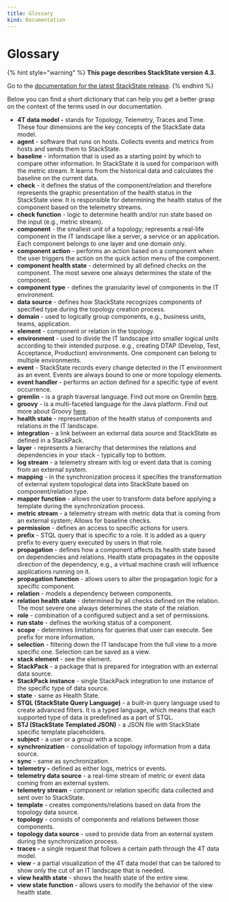 ```yaml
---
title: Glossary
kind: Documentation
---
```


# Glossary

{% hint style="warning" %}
**This page describes StackState version 4.3.**

Go to the [documentation for the latest StackState release](https://docs.stackstate.com/).
{% endhint %}

Below you can find a short dictionary that can help you get a better grasp on the context of the terms used in our documentation.

* **4T data model -** stands for Topology, Telemetry, Traces and Time. These four dimensions are the key concepts of the StackSate data model.
* **agent** - software that runs on hosts. Collects events and metrics from hosts and sends them to StackState.
* **baseline** - information that is used as a starting point by which to compare other information. In StackState it is used for comparison with the metric stream. It learns from the historical data and calculates the baseline on the current data.
* **check** - it defines the status of the component/relation and therefore represents the graphic presentation of the health status in the StackState view. It is responsible for determining the health status of the component based on the telemetry streams.
* **check function** - logic to determine health and/or run state based on the input \(e.g., metric stream\).
* **component** - the smallest unit of a topology; represents a real-life component in the IT landscape like a server, a service or an application. Each component belongs to one layer and one domain only.
* **component action** - performs an action based on a component when the user triggers the action on the quick action menu of the component.
* **component health state** - determined by all defined checks on the component. The most severe one always determines the state of the component.
* **component type** - defines the granularity level of components in the IT environment.
* **data source** - defines how StackState recognizes components of specified type during the topology creation process.
* **domain** - used to logically group components, e.g., business units, teams, application.
* **element** - component or relation in the topology.
* **environment** - used to divide the IT landscape into smaller logical units according to their intended purpose. e.g., creating DTAP \(Develop, Test, Acceptance, Production\) environments. One component can belong to multiple environments.
* **event** - StackState records every change detected in the IT environment as an event. Events are always bound to one or more topology elements.
* **event handler** - performs an action defined for a specific type of event occurrence.
* **gremlin** - is a graph traversal language. Find out more on Gremlin [here](https://tinkerpop.apache.org/gremlin.html).
* **groovy** - is a multi-faceted language for the Java platform. Find out more about Groovy [here](https://groovy-lang.org/).
* **health state** - representation of the health status of components and relations in the IT landscape.
* **integration** - a link between an external data source and StackState as defined in a StackPack.
* **layer** - represents a hierarchy that determines the relations and dependencies in your stack - typically top to bottom.
* **log stream** - a telemetry stream with log or event data that is coming from an external system.
* **mapping** - in the synchronization process it specifies the transformation of external system topological data into StackState based on component/relation type.
* **mapper function** - allows the user to transform data before applying a template during the synchronization process.
* **metric stream** - a telemetry stream with metric data that is coming from an external system; Allows for baseline checks.
* **permission** - defines an access to specific actions for users.
* **prefix** - STQL query that is specific to a role. It is added as a query prefix to every query executed by users in that role.
* **propagation** - defines how a component affects its health state based on dependencies and relations. Health state propagates in the opposite direction of the dependency, e.g., a virtual machine crash will influence applications running on it.
* **propagation function** - allows users to alter the propagation logic for a specific component.
* **relation** - models a dependency between components.
* **relation health state** - determined by all checks defined on the relation. The most severe one always determines the state of the relation.
* **role** - combination of a configured subject and a set of permissions.
* **run state** - defines the working status of a component.
* **scope** - determines limitations for queries that user can execute. See prefix for more information.
* **selection** - filtering down the IT landscape from the full view to a more specific one. Selection can be saved as a view.
* **stack element** - see the element.
* **StackPack** - a package that is prepared for integration with an external data source.
* **StackPack instance** - single StackPack integration to one instance of the specific type of data source.
* **state** - same as Health State.
* **STQL \(StackState Query Language\)** - a built-in query language used to create advanced filters. It is a typed language, which means that each supported type of data is predefined as a part of STQL.
* **STJ \(StackState Templated JSON\)** - a JSON file with StackState specific template placeholders.
* **subject** - a user or a group with a scope.
* **synchronization** - consolidation of topology information from a data source.
* **sync** - same as synchronization.
* **telemetry -** defined as either logs, metrics or events.
* **telemetry data source** - a real-time stream of metric or event data coming from an external system.
* **telemetry stream** - component or relation specific data collected and sent over to StackState.
* **template** - creates components/relations based on data from the topology data source.
* **topology** - consists of components and relations between those components.
* **topology data source** - used to provide data from an external system during the synchronization process.
* **traces -** a single request that follows a certain path through the 4T data model.
* **view** - a partial visualization of the 4T data model that can be tailored to show only the cut of an IT landscape that is needed.
* **view health state** - shows the health state of the entire view.
* **view state function** - allows users to modify the behavior of the view health state.

